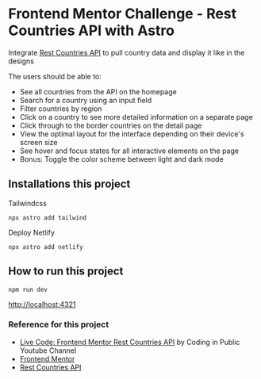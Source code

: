 # Frontend Mentor Challenge - Rest Countries API with Astro

Integrate [Rest Countries API](https://restcountries.com/) to pull country data and display it like in the designs

The users should be able to:

* See all countries from the API on the homepage
* Search for a country using an input field
* Filter countries by region
* Click on a country to see more detailed information on a separate page
* Click through to the border countries on the detail page
* View the optimal layout for the interface depending on their device's screen size
* See hover and focus states for all interactive elements on the page
* Bonus: Toggle the color scheme between light and dark mode

## Installations this project

Tailwindcss
```
npx astro add tailwind
```
Deploy Netlify
```
npx astro add netlify
```

## How to run this project

```
npm run dev
```
[http://localhost:4321](http://localhost:4321)

### Reference for this project
- [Live Code: Frontend Mentor Rest Countries API](https://www.youtube.com/watch?v=cu8vs7rPOt0) by Coding in Public Youtube Channel
- [Frontend Mentor](https://www.frontendmentor.io/challenges/rest-countries-api-with-color-theme-switcher-5cacc469fec04111f7b848ca)
- [Rest Countries API](https://restcountries.com/)